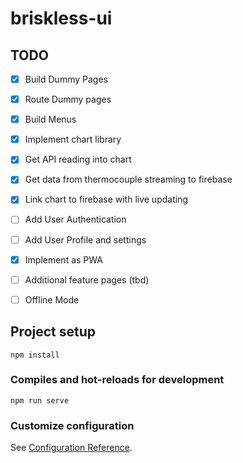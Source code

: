 # briskless-ui

## TODO
- [x] Build Dummy Pages
- [x] Route Dummy pages
- [x] Build Menus
- [x] Implement chart library
- [x] Get API reading into chart
- [x] Get data from thermocouple streaming to firebase
- [x] Link chart to firebase with live updating 
- [ ] Add User Authentication
- [ ] Add User Profile and settings
- [x] Implement as PWA
- [ ] Additional feature pages (tbd)
- [ ] Offline Mode
    
    


## Project setup
```
npm install
```

### Compiles and hot-reloads for development
```
npm run serve
```


### Customize configuration
See [Configuration Reference](https://cli.vuejs.org/config/).

